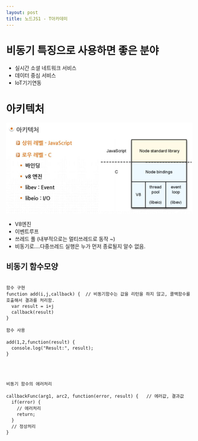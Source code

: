 ```yaml
---
layout: post
title: 노드JS1 - T아카데미
---
```


# 비동기 특징으로 사용하면 좋은 분야
- 실시간 소셜 네트워크 서비스
- 데이터 중심 서비스
- IoT기기연동

# 아키텍처

![아키텍처](https://raw.githubusercontent.com/goodplanner/goodplanner.github.io/master/_posts/nodejs/20181118130050.png)
- V8엔진
- 이벤트루프
- 쓰레드 풀 (내부적으로는 멀티쓰레드로 동작 ~)
- 비동기로....다중쓰레드 실행은 누가 먼저 종료될지 알수 없음. 

## 비동기 함수모양

```

함수 구현
function add(i,j,callback) {  // 비동기함수는 값을 리턴을 하지 않고, 콜백함수를 호출해서 결과를 처리함.
  var result = i+j
  callback(result)
}

함수 사용

add(1,2,function(result) {
  console.log("Result:", result);
}




비동기 함수의 에러처리

callbackFunc(arg1, arc2, function(error, result) {   // 에러값, 결과값
  if(error) {
    // 에러처리
    return;
  }
  // 정상처리
}
```








